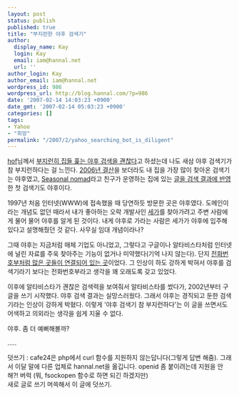 ```yaml
---
layout: post
status: publish
published: true
title: "부지런한 야후 검색기"
author:
  display_name: Kay
  login: Kay
  email: iam@hannal.net
  url: ''
author_login: Kay
author_email: iam@hannal.net
wordpress_id: 986
wordpress_url: http://blog.hannal.com/?p=986
date: '2007-02-14 14:03:23 +0900'
date_gmt: '2007-02-14 05:03:23 +0900'
categories: []
tags:
- Yahoo
- "희망"
permalink: "/2007/2/yahoo_searching_bot_is_diligent"
---
```

<p><a href="http://www.hof.pe.kr">hof</a>님께서 <a href="http://www.hof.pe.kr/wp/archives/2352">부지런히 집들 훑는 야후 검색을 괜찮다</a>고 하셨는데 나도 새삼 야후 검색기가 참 부지런하다는 걸 느낀다. <a href="http://blog.hannal.com/closing_in_2006/">2006년 결산</a>을 보더라도 내 집을 가장 많이 찾아온 검색기는 야후였고, <a href="http://www.seasonalnomad.com">Seasonal nomad</a>라고 친구가 운영하는 집에 있는 <a href="http://search.yahoo.com/search?p=seasonal+nomad&fr=yfp-t-501&toggle=1&cop=mss&ei=UTF-8">글을 검색 결과에 반영</a>한 첫 검색기도 야후이다.</p>
<p>1997년 처음 인터넷(WWW)에 접속했을 때 당연하듯 방문한 곳은 야후였다. 도메인이라는 개념도 없던 때라서 내가 좋아하는 오락 개발사인 <a href="http://www.sega.com">세가</a>를 찾아가려고 주변 사람에게 물어 물어 야후를 알게 된 것이다. 내게 야후로 가라는 사람은 세가가 야후에 입주해있다고 설명해줬던 것 같다. 사무실 임대 개념이라나?</p>
<p>그때 야후는 지금처럼 매체 기업도 아니었고, 그렇다고 구글이나 알타비스타처럼 인터넷에 널린 자료를 주욱 찾아주는 기능이 없거나 미약했다(기억 나지 않는다). 단지 <a href="http://web.archive.org/web/19970109130853/http://www9.yahoo.com/">전화번호부처럼 많은 곳들이 연결되어 있는 곳</a>이었다. 그 인상이 하도 강하게 박혀서 야후를 검색기라기 보다는 전화번호부라고 생각을 꽤 오래도록 갖고 있었다.</p>
<p>이후에 알타비스타가 괜찮은 검색력을 보여줘서 알타비스타를 썼다가, 2002년부터 구글을 쓰기 시작했다. 야후 검색 결과는 실망스러웠다. 그래서 야후는 경직되고 둔한 검색기라는 인상이 강하게 박혔다. 이렇게 '야후 검색기 참 부지런하다'는 이 글을 쓰면서도 어색하고 의외라는 생각을 쉽게 지울 수 없다.</p>
<p>야후. 좀 더 예뻐해볼까?</p>
<p>.....</p>
<p>덧쓰기 : cafe24은 php에서 curl 함수를 지원하지 않는답니다(그렇게 답변 해줌). 그래서 이달 말에 다른 업체로 hannal.net을 옮깁니다. openid 좀 붙이려는데 지원을 안해?! 버럭 (뭐, fsockopen 함수로 하면 되긴 하겠지만)<br />
새로 글로 쓰기 머쓱해서 이 글에 덧쓰기.</p>
